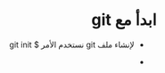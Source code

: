 
<div dir = rtl > 
  
 <h1>  ابدأ مع git
</h1> 

  
  <ul>
  <li> <p> لإنشاء ملف git نستخدم الأمر $ git init  </p> </li>

  <li> <p> </p> </li>

</ul> 
    

  </dir >

